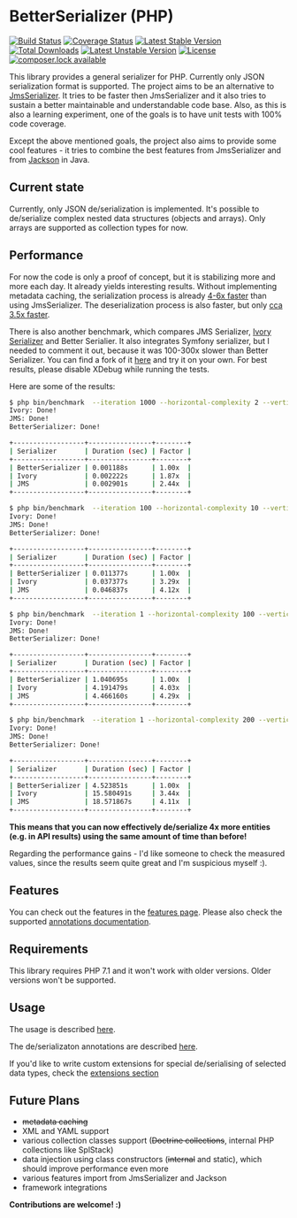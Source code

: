 # BetterSerializer (PHP)

[![Build Status](https://travis-ci.org/better-serializer/better-serializer.svg?branch=master)](https://travis-ci.org/better-serializer/better-serializer)
[![Coverage Status](https://coveralls.io/repos/github/better-serializer/better-serializer/badge.svg?branch=master)](https://coveralls.io/github/better-serializer/better-serializer?branch=master)
[![Latest Stable Version](https://poser.pugx.org/better-serializer/better-serializer/version)](https://packagist.org/packages/better-serializer/better-serializer)
[![Total Downloads](https://poser.pugx.org/better-serializer/better-serializer/downloads)](https://packagist.org/packages/better-serializer/better-serializer)
[![Latest Unstable Version](https://poser.pugx.org/better-serializer/better-serializer/v/unstable)](//packagist.org/packages/better-serializer/better-serializer)
[![License](https://poser.pugx.org/better-serializer/better-serializer/license)](https://packagist.org/packages/better-serializer/better-serializer)
[![composer.lock available](https://poser.pugx.org/better-serializer/better-serializer/composerlock)](https://packagist.org/packages/better-serializer/better-serializer)

This library provides a general serializer for PHP. Currently only JSON serialization format is supported.
The project aims to be an alternative to [JmsSerializer](https://github.com/schmittjoh/serializer). It tries
to be faster then JmsSerializer and it also tries to sustain a better maintainable and understandable code base.
Also, as this is also a learning experiment, one of the goals is to have unit tests with 100% code coverage.

Except the above mentioned goals, the project also aims to provide some cool features - it tries to combine 
the best features from JmsSerializer and from [Jackson](https://github.com/FasterXML/jackson) in Java.

## Current state

Currently, only JSON de/serialization is implemented. It's possible to de/serialize complex nested data structures
(objects and arrays). Only arrays are supported as collection types for now.

## Performance

For now the code is only a proof of concept, but it is stabilizing more and more each day. 
It already yields interesting results. Without implementing
metadata caching, the serialization process is already 
[4-6x faster](tests/Performance/Serialization/JsonTest.php) than using JmsSerializer. 
The deserialization process is also faster, but only [cca 3.5x faster](tests/Performance/Deserialization/JsonTest.php).

There is also another benchmark, which compares JMS Serializer, [Ivory Serializer]() and Better Serialier. 
It also integrates Symfony serializer, but I needed to comment it out, because it was 100-300x slower 
than Better Serializer.
You can find a fork of it [here](https://github.com/better-serializer/ivory-serializer-benchmark) and try it 
on your own. For best results, please disable XDebug while running the tests.

Here are some of the results:

```bash
$ php bin/benchmark  --iteration 1000 --horizontal-complexity 2 --vertical-complexity 2
Ivory: Done!
JMS: Done!
BetterSerializer: Done!

+------------------+----------------+--------+
| Serializer       | Duration (sec) | Factor |
+------------------+----------------+--------+
| BetterSerializer | 0.001188s      | 1.00x  |
| Ivory            | 0.002222s      | 1.87x  |
| JMS              | 0.002901s      | 2.44x  |
+------------------+----------------+--------+

$ php bin/benchmark  --iteration 100 --horizontal-complexity 10 --vertical-complexity 10
Ivory: Done!
JMS: Done!
BetterSerializer: Done!

+------------------+----------------+--------+
| Serializer       | Duration (sec) | Factor |
+------------------+----------------+--------+
| BetterSerializer | 0.011377s      | 1.00x  |
| Ivory            | 0.037377s      | 3.29x  |
| JMS              | 0.046837s      | 4.12x  |
+------------------+----------------+--------+

$ php bin/benchmark  --iteration 1 --horizontal-complexity 100 --vertical-complexity 200
Ivory: Done!
JMS: Done!
BetterSerializer: Done!

+------------------+----------------+--------+
| Serializer       | Duration (sec) | Factor |
+------------------+----------------+--------+
| BetterSerializer | 1.040695s      | 1.00x  |
| Ivory            | 4.191479s      | 4.03x  |
| JMS              | 4.466160s      | 4.29x  |
+------------------+----------------+--------+

$ php bin/benchmark  --iteration 1 --horizontal-complexity 200 --vertical-complexity 200
Ivory: Done!
JMS: Done!
BetterSerializer: Done!

+------------------+----------------+--------+
| Serializer       | Duration (sec) | Factor |
+------------------+----------------+--------+
| BetterSerializer | 4.523851s      | 1.00x  |
| Ivory            | 15.580491s     | 3.44x  |
| JMS              | 18.571867s     | 4.11x  |
+------------------+----------------+--------+
```

**This means that you can now effectively de/serialize 4x more entities (e.g. in API results) using the same 
amount of time than before!**

Regarding the performance gains - I'd like someone to check the measured values, since the results seem quite great
and I'm suspicious myself :).

## Features

You can check out the features in the [features page](doc/Features.md). Please also check the supported 
[annotations documentation](doc/Annotations.md).

## Requirements

This library requires PHP 7.1 and it won't work with older versions. Older versions won't be supported.

## Usage

The usage is described [here](doc/Usage.md).

The de/serializaton annotations are described [here](doc/Annotations.md).

If you'd like to write custom extensions for special de/serialising of selected data types, 
check the [extensions section](doc/Extensions.md)

## Future Plans
- ~~metadata caching~~
- XML and YAML support
- various collection classes support (~~Doctrine collections~~, internal PHP collections like SplStack)
- data injection using class constructors (~~internal~~ and static), which should improve performance even more
- various features import from JmsSerializer and Jackson
- framework integrations

**Contributions are welcome! :)**
